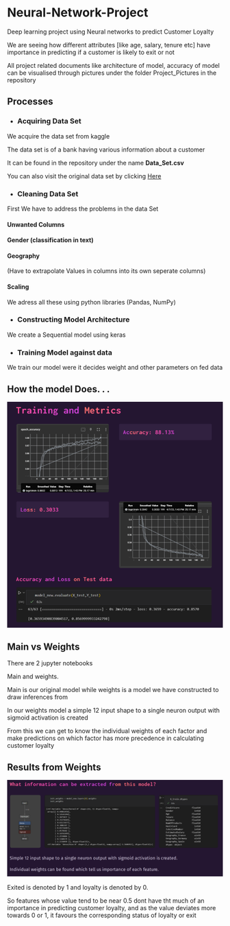 
# Neural-Network-Project

Deep learning project using Neural networks to predict Customer Loyalty

We are seeing how different attributes [like age, salary, tenure etc] have importance in predicting if a customer is likely to exit or not

All project related documents like architecture of model, accuracy of model can be visualised through pictures under the folder Project_Pictures in the repository



## Processes 

- ### Acquiring Data Set
We acquire the data set from kaggle

The data set is of a bank having various information about a customer

It can be found in the repository under the name **Data_Set.csv**

You can also visit the original data set by clicking [Here](https://www.kaggle.com/datasets/adammaus/predicting-churn-for-bank-customers) 

- ### Cleaning Data Set

First We have to address the problems in the data Set

#### Unwanted Columns

#### Gender (classification in text)

#### Geography
(Have to extrapolate Values in columns into its own seperate columns)

#### Scaling

We adress all these using python libraries (Pandas, NumPy)


- ### Constructing Model Architecture

We create a Sequential model using keras

- ### Training Model against data
We train our model were it decides weight and other parameters on fed data




## How the model Does. . .

![App Screenshot](https://github.com/FreakQnZ/Neural-Network-Project/blob/622db9d326aa63bcb7002f357933284f3439cc90/training_metrics.png)


## Main vs Weights

There are 2 jupyter notebooks

Main and weights.

Main is our original model while weights is a model we have constructed to draw inferences from

In our weights model a simple 12 input shape to a single neuron output with sigmoid activation is created

From this we can get to know the individual weights of each factor and make predictions on which factor has more precedence in calculating customer loyalty
## Results from Weights

![App Screenshot](https://github.com/FreakQnZ/Neural-Network-Project/blob/8e5eaa257b02c494f68d789bd74440755d1221c3/weights_info.png)


Exited is denoted by 1 and loyalty is denoted by 0.

So features whose value tend to be near 0.5 dont have tht much of an importance in predicting customer loyalty, and as the value deviates more towards 0 or 1, it favours the corresponding status of loyalty or exit